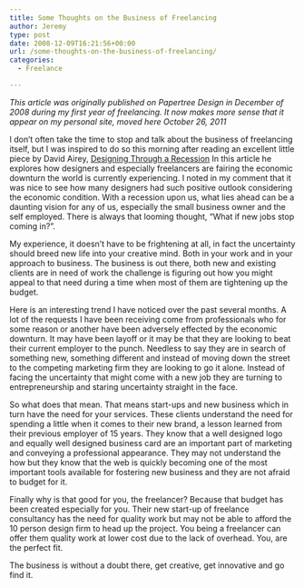 ```yaml
---
title: Some Thoughts on the Business of Freelancing
author: Jeremy
type: post
date: 2008-12-09T16:21:56+00:00
url: /some-thoughts-on-the-business-of-freelancing/
categories:
  - Freelance

---
```

_This article was originally published on Papertree Design in December of 2008 during my first year of freelancing. It now makes more sense that it appear on my personal site, moved here October 26, 2011_

I don&#8217;t often take the time to stop and talk about the business of freelancing itself, but I was inspired to do so this morning after reading an excellent little piece by David Airey, [Designing Through a Recession][1] In this article he explores how designers and especially freelancers are fairing the economic downturn the world is currently experiencing. I noted in my comment that it was nice to see how many designers had such positive outlook considering the economic condition. With a recession upon us, what lies ahead can be a daunting vision for any of us, especially the small business owner and the self employed. There is always that looming thought, &#8220;What if new jobs stop coming in?&#8221;.

My experience, it doesn&#8217;t have to be frightening at all, in fact the uncertainty should breed new life into your creative mind. Both in your work and in your approach to business. The business is out there, both new and existing clients are in need of work the challenge is figuring out how you might appeal to that need during a time when most of them are tightening up the budget.

Here is an interesting trend I have noticed over the past several months. A lot of the requests I have been receiving come from professionals who for some reason or another have been adversely effected by the economic downturn. It may have been layoff or it may be that they are looking to beat their current employer to the punch. Needless to say they are in search of something new, something different and instead of moving down the street to the competing marketing firm they are looking to go it alone. Instead of facing the uncertainty that might come with a new job they are turning to entrepreneurship and staring uncertainty straight in the face.

So what does that mean. That means start-ups and new business which in turn have the need for your services. These clients understand the need for spending a little when it comes to their new brand, a lesson learned from their previous employer of 15 years. They know that a well designed logo and equally well designed business card are an important part of marketing and conveying a professional appearance. They may not understand the how but they know that the web is quickly becoming one of the most important tools available for fostering new business and they are not afraid to budget for it.

Finally why is that good for you, the freelancer? Because that budget has been created especially for you. Their new start-up of freelance consultancy has the need for quality work but may not be able to afford the 10 person design firm to head up the project. You being a freelancer can offer them quality work at lower cost due to the lack of overhead. You, are the perfect fit.

The business is without a doubt there, get creative, get innovative and go find it.

 [1]: http://www.davidairey.com/designing-through-a-recession/